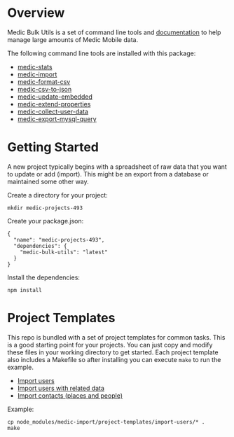 # Overview

Medic Bulk Utils is a set of command line tools and [documentation](./docs/) to
help manage large amounts of Medic Mobile data.

The following command line tools are installed with this package:

 - [medic-stats](docs/stats)
 - [medic-import](docs/import)
 - [medic-format-csv](docs/format-csv)
 - [medic-csv-to-json](docs/csv-to-json)
 - [medic-update-embedded](docs/update-embedded)
 - [medic-extend-properties](docs/update-properties)
 - [medic-collect-user-data](docs/collect-user-data)
 - [medic-export-mysql-query](docs/export-mysql-query)

# Getting Started

A new project typically begins with a spreadsheet of raw data that you want to
update or add (import).  This might be an export from a database or maintained
some other way.

Create a directory for your project:

```
mkdir medic-projects-493
```

Create your package.json:

```
{
  "name": "medic-projects-493",
  "dependencies": {
    "medic-bulk-utils": "latest"
  }
}
```

Install the dependencies:

```
npm install
```

# Project Templates

This repo is bundled with a set of project templates for common tasks.  This is
a good starting point for your projects.  You can just copy and modify these
files in your working directory to get started.  Each project template also
includes a Makefile so after installing you can execute `make` to run the
example.

  - [Import users](project-templates/import-users)
  - [Import users with related data](project-templates/import-users-w-supervisors)
  - [Import contacts (places and people)](project-templates/import-contacts)

Example:

```
cp node_modules/medic-import/project-templates/import-users/* .
make
```

